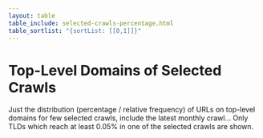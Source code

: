 ```yaml
---
layout: table
table_include: selected-crawls-percentage.html
table_sortlist: "{sortList: [[0,1]]}"
---
```


Top-Level Domains of Selected Crawls
====================================

Just the distribution (percentage / relative frequency) of URLs on top-level domains for few selected crawls, include the latest monthly crawl...  Only TLDs which reach at least 0.05% in one of the selected crawls are shown.
